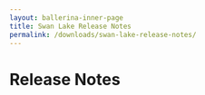 ```yaml
---
layout: ballerina-inner-page
title: Swan Lake Release Notes
permalink: /downloads/swan-lake-release-notes/
---
```

<script src="{{ "/js/release_notes/swan_lake_all_release_notes.js" | prepend: site.baseurl }}"></script>
# Release Notes

<style>
li.cVersionItem  {display: none !important;  }
</style>
